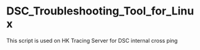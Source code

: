 # DSC_Troubleshooting_Tool_for_Linux

This script is used on HK Tracing Server for DSC internal cross ping
